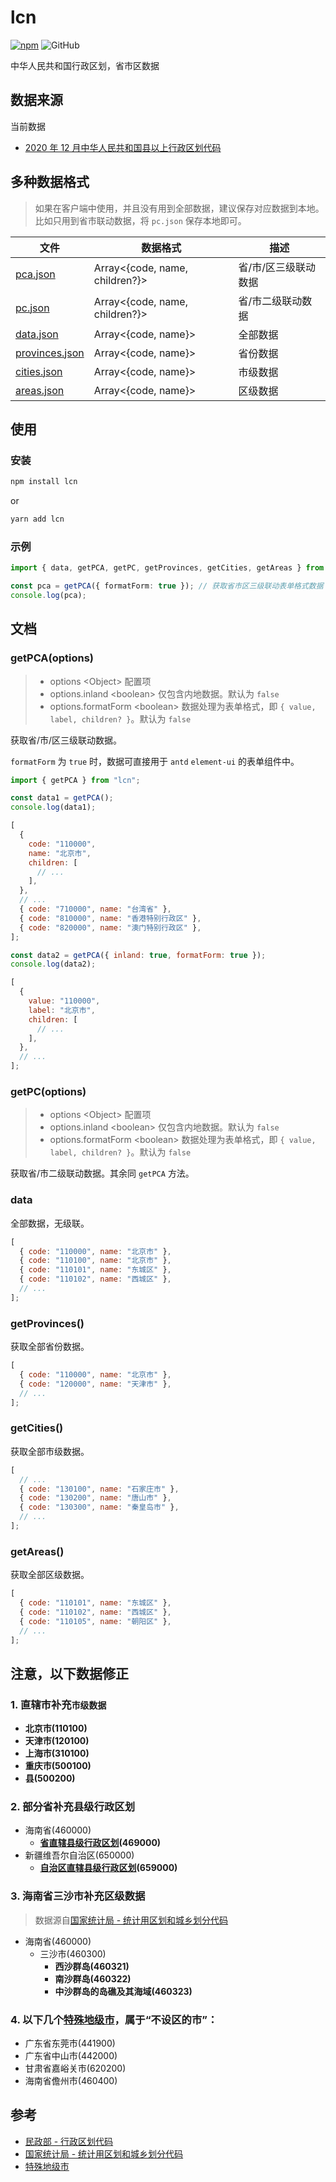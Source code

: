 # lcn

[![npm][npm]][npm-url] ![GitHub](https://img.shields.io/github/license/caijf/lcn.svg)

中华人民共和国行政区划，省市区数据

## 数据来源

当前数据

- [2020 年 12 月中华人民共和国县以上行政区划代码](http://www.mca.gov.cn/article/sj/xzqh/2020/20201201.html)

## 多种数据格式

> 如果在客户端中使用，并且没有用到全部数据，建议保存对应数据到本地。比如只用到省市联动数据，将 `pc.json` 保存本地即可。

| 文件             | 数据格式                       | 描述                 |
| ---------------- | ------------------------------ | -------------------- |
| [pca.json]       | Array<{code, name, children?}> | 省/市/区三级联动数据 |
| [pc.json]        | Array<{code, name, children?}> | 省/市二级联动数据    |
| [data.json]      | Array<{code, name}>            | 全部数据             |
| [provinces.json] | Array<{code, name}>            | 省份数据             |
| [cities.json]    | Array<{code, name}>            | 市级数据             |
| [areas.json]     | Array<{code, name}>            | 区级数据             |

## 使用

### 安装

```bash
npm install lcn
```

or

```bash
yarn add lcn
```

### 示例

```typescript
import { data, getPCA, getPC, getProvinces, getCities, getAreas } from "lcn";

const pca = getPCA({ formatForm: true }); // 获取省市区三级联动表单格式数据
console.log(pca);
```

## 文档

### getPCA(options)

> - options &lt;Object&gt; 配置项
> - options.inland &lt;boolean&gt; 仅包含内地数据。默认为 `false`
> - options.formatForm &lt;boolean&gt; 数据处理为表单格式，即 `{ value, label, children? }`。默认为 `false`

获取省/市/区三级联动数据。

`formatForm` 为 `true` 时，数据可直接用于 `antd` `element-ui` 的表单组件中。

```javascript
import { getPCA } from "lcn";

const data1 = getPCA();
console.log(data1);

[
  {
    code: "110000",
    name: "北京市",
    children: [
      // ...
    ],
  },
  // ...
  { code: "710000", name: "台湾省" },
  { code: "810000", name: "香港特别行政区" },
  { code: "820000", name: "澳门特别行政区" },
];

const data2 = getPCA({ inland: true, formatForm: true });
console.log(data2);

[
  {
    value: "110000",
    label: "北京市",
    children: [
      // ...
    ],
  },
  // ...
];
```

### getPC(options)

> - options &lt;Object&gt; 配置项
> - options.inland &lt;boolean&gt; 仅包含内地数据。默认为 `false`
> - options.formatForm &lt;boolean&gt; 数据处理为表单格式，即 `{ value, label, children? }`。默认为 `false`

获取省/市二级联动数据。其余同 `getPCA` 方法。

### data

全部数据，无级联。

```javascript
[
  { code: "110000", name: "北京市" },
  { code: "110100", name: "北京市" },
  { code: "110101", name: "东城区" },
  { code: "110102", name: "西城区" },
  // ...
];
```

### getProvinces()

获取全部省份数据。

```javascript
[
  { code: "110000", name: "北京市" },
  { code: "120000", name: "天津市" },
  // ...
];
```

### getCities()

获取全部市级数据。

```javascript
[
  // ...
  { code: "130100", name: "石家庄市" },
  { code: "130200", name: "唐山市" },
  { code: "130300", name: "秦皇岛市" },
  // ...
];
```

### getAreas()

获取全部区级数据。

```javascript
[
  { code: "110101", name: "东城区" },
  { code: "110102", name: "西城区" },
  { code: "110105", name: "朝阳区" },
  // ...
];
```

## 注意，以下数据修正

### 1. 直辖市补充`市级数据`

- **北京市(110100)**
- **天津市(120100)**
- **上海市(310100)**
- **重庆市(500100)**
- **县(500200)**

### 2. 部分省补充县级行政区划

- 海南省(460000)
  - **[省直辖县级行政区划](http://www.stats.gov.cn/tjsj/tjbz/tjyqhdmhcxhfdm/2020/46.html)(469000)**
- 新疆维吾尔自治区(650000)
  - **[自治区直辖县级行政区划](http://www.stats.gov.cn/tjsj/tjbz/tjyqhdmhcxhfdm/2020/65.html)(659000)**

### 3. 海南省三沙市补充区级数据

> 数据源自[国家统计局 - 统计用区划和城乡划分代码](http://www.stats.gov.cn/tjsj/tjbz/tjyqhdmhcxhfdm/2020/46/4603.html)

- 海南省(460000)
  - 三沙市(460300)
    - **西沙群岛(460321)**
    - **南沙群岛(460322)**
    - **中沙群岛的岛礁及其海域(460323)**

### 4. 以下几个[特殊地级市]，属于“不设区的市”：

- 广东省东莞市(441900)
- 广东省中山市(442000)
- 甘肃省嘉峪关市(620200)
- 海南省儋州市(460400)

## 参考

- [民政部 - 行政区划代码]
- [国家统计局 - 统计用区划和城乡划分代码]
- [特殊地级市]

[民政部 - 行政区划代码]: http://www.mca.gov.cn/article/sj/xzqh/2020/
[国家统计局 - 统计用区划和城乡划分代码]: http://www.stats.gov.cn/tjsj/tjbz/tjyqhdmhcxhfdm/
[特殊地级市]: https://baike.baidu.com/item/%E5%9C%B0%E7%BA%A7%E5%B8%82/2089621?fr=aladdin#4_1
[pca.json]: https://github.com/caijf/lcn/tree/master/data/pca.json
[pc.json]: https://github.com/caijf/lcn/tree/master/data/pc.json
[data.json]: https://github.com/caijf/lcn/tree/master/data/data.json
[provinces.json]: https://github.com/caijf/lcn/tree/master/data/provinces.json
[cities.json]: https://github.com/caijf/lcn/tree/master/data/cities.json
[areas.json]: https://github.com/caijf/lcn/tree/master/data/areas.json
[npm]: https://img.shields.io/npm/v/lcn.svg
[npm-url]: https://npmjs.com/package/lcn
